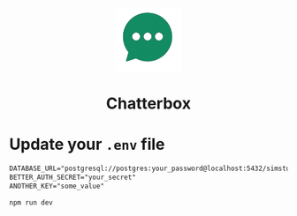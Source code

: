 <p align="center">
  <img src="chat_frontend/public/chatlogo.png" alt="app logo" width="120" />
</p>

<h1 align="center">Chatterbox</h1>

# Update your `.env` file



```env   ← this is the OPENING fence
DATABASE_URL="postgresql://postgres:your_password@localhost:5432/simstudio"
BETTER_AUTH_SECRET="your_secret"
ANOTHER_KEY="some_value"
```   

```bash
npm run dev
```

